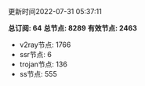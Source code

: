 更新时间2022-07-31 05:37:11

**总订阅: 64**
**总节点: 8289**
**有效节点: 2463**
- v2ray节点: 1766
- ssr节点: 6
- trojan节点: 136
- ss节点: 555
